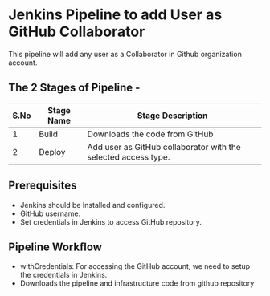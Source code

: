 # Jenkins Pipeline to add User as GitHub Collaborator
This pipeline will add any user as a Collaborator in Github organization account.

## The 2 Stages of Pipeline -
| S.No | Stage Name | Stage Description |
|------|------------|--------------------|
| 1 | Build | Downloads the code from GitHub |
| 2 | Deploy | Add user as GitHub collaborator with the selected access type. |

## Prerequisites
- Jenkins should be Installed and configured.
- GitHub username.
- Set credentials in Jenkins to access GitHub repository.

## Pipeline Workflow
- withCredentials: For accessing the GitHub account, we need to setup the credentials in Jenkins.
- Downloads the pipeline and infrastructure code from github repository

